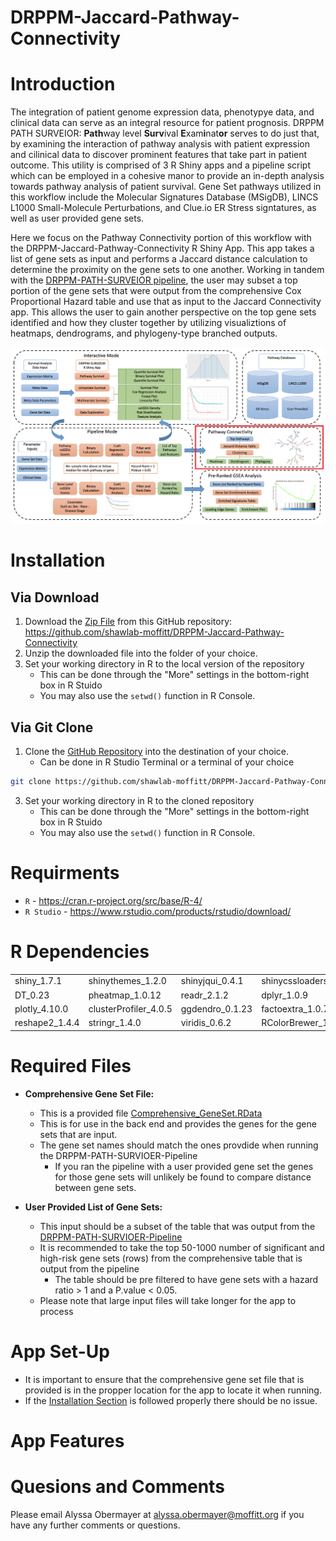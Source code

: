 # DRPPM-Jaccard-Pathway-Connectivity

# Introduction

The integration of patient genome expression data, phenotypye data, and clinical data can serve as an integral resource for patient prognosis. DRPPM PATH SURVEIOR: **Path**way level **Surv**ival **E**xam**i**nat**or** serves to do just that, by examining the interaction of pathway analysis with patient expression and cilinical data to discover prominent features that take part in patient outcome. This utility is comprised of 3 R Shiny apps and a pipeline script which can be employed in a cohesive manor to provide an in-depth analysis towards pathway analysis of patient survival. Gene Set pathways utilized in this workflow include the Molecular Signatures Database (MSigDB), LINCS L1000 Small-Molecule Perturbations, and Clue.io ER Stress signtatures, as well as user provided gene sets. 

Here we focus on the Pathway Connectivity portion of this workflow with the DRPPM-Jaccard-Pathway-Connectivity R Shiny App. This app takes a list of gene sets as input and performs a Jaccard distance calculation to determine the proximity on the gene sets to one another. Working in tandem with the [DRPPM-PATH-SURVEIOR pipeline](), the user may subset a top portion of the gene sets that were output from the comprehensive Cox Proportional Hazard table and use that as input to the Jaccard Connectivity app. This allows the user to gain another perspective on the top gene sets identified and how they cluster together by utilizing visualiztions of heatmaps, dendrograms, and phylogeny-type branched outputs.

![alt text](https://github.com/shawlab-moffitt/DRPPM-Jaccard-Pathway-Connectivity/blob/main/App_Pictures/FlowChart_PathwayConnectivity.png?raw=true)

# Installation

## Via Download

1. Download the [Zip File](https://github.com/shawlab-moffitt/DRPPM-Jaccard-Pathway-Connectivity/archive/refs/heads/main.zip) from this GitHub repository: https://github.com/shawlab-moffitt/DRPPM-Jaccard-Pathway-Connectivity
2. Unzip the downloaded file into the folder of your choice.
4. Set your working directory in R to the local version of the repository
   * This can be done through the "More" settings in the bottom-right box in R Stuido
   * You may also use the `setwd()` function in R Console.

## Via Git Clone

1. Clone the [GitHub Repository](https://github.com/shawlab-moffitt/DRPPM-Jaccard-Pathway-Connectivity.git) into the destination of your choice.
   * Can be done in R Studio Terminal or a terminal of your choice
```bash
git clone https://github.com/shawlab-moffitt/DRPPM-Jaccard-Pathway-Connectivity.git
```
3. Set your working directory in R to the cloned repository
   * This can be done through the "More" settings in the bottom-right box in R Stuido
   * You may also use the `setwd()` function in R Console.

# Requirments

* `R` - https://cran.r-project.org/src/base/R-4/
* `R Studio` - https://www.rstudio.com/products/rstudio/download/

# R Dependencies

|  |  |  |  |
| --- | --- | --- | --- |
| shiny_1.7.1 | shinythemes_1.2.0 | shinyjqui_0.4.1 | shinycssloaders_1.0.0 |
| DT_0.23 | pheatmap_1.0.12 | readr_2.1.2 | dplyr_1.0.9 |
| plotly_4.10.0 | clusterProfiler_4.0.5 | ggdendro_0.1.23 | factoextra_1.0.7 |
| reshape2_1.4.4 | stringr_1.4.0 | viridis_0.6.2 | RColorBrewer_1.1-3 |


# Required Files

* **Comprehensive Gene Set File:**
  * This is a provided file [Comprehensive_GeneSet.RData](https://github.com/shawlab-moffitt/DRPPM-Jaccard-Pathway-Connectivity/blob/main/GeneSet_Data/Comprehensive_GeneSet.RData)
  * This is for use in the back end and provides the genes for the gene sets that are input.
  * The gene set names should match the ones provdide when running the DRPPM-PATH-SURVIOER-Pipeline
    * If you ran the pipeline with a user provided gene set the genes for those gene sets will unlikely be found to compare distance between gene sets.

* **User Provided List of Gene Sets:**
  * This input should be a subset of the table that was output from the [DRPPM-PATH-SURVIOER-Pipeline](https://github.com/shawlab-moffitt/DRPPM-PATH-SURVIOER-Pipeline)
  * It is recommended to take the top 50-1000 number of significant and high-risk gene sets (rows) from the comprehensive table that is output from the pipeline
    * The table should be pre filtered to have gene sets with a hazard ratio > 1 and a P.value < 0.05.
  * Please note that large input files will take longer for the app to process

# App Set-Up

* It is important to ensure that the comprehensive gene set file that is provided is in the propper location for the app to locate it when running.
* If the [Installation Section](https://github.com/shawlab-moffitt/DRPPM-Jaccard-Pathway-Connectivity#installation) is followed properly there should be no issue.

# App Features

# Quesions and Comments

Please email Alyssa Obermayer at alyssa.obermayer@moffitt.org if you have any further comments or questions.
